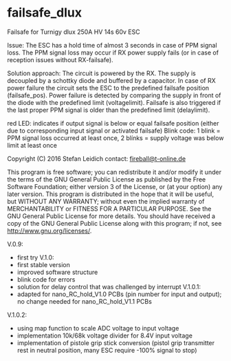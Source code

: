 # failsafe_dlux
 Failsafe for Turnigy dlux 250A HV 14s 60v ESC

Issue: The ESC has a hold time of almost 3 seconds in case of PPM signal loss. The PPM signal loss may occur if RX power supply fails (or in case of reception issues without RX-failsafe).

Solution approach: The circuit is powered by the RX. The supply is decoupled by a schottky diode and buffered by a capacitor. In case of RX power failure the circuit sets the ESC to the predefined failsafe position (failsafe_pos). Power failure is detected by comparing the supply in front of the diode with the predefined limit (voltagelimit). 
Failsafe is also triggered if the last proper PPM signal is older than the predefined limit (delaylimit).

red LED: indicates if output signal is below or equal failsafe position (either due to corresponding input signal or activated failsafe)
Blink code: 1 blink = PPM signal loss occurred at least once, 2 blínks = supply voltage was below limit at least once

Copyright (C) 2016  Stefan Leidich
contact: fireball@t-online.de

This program is free software; you can redistribute it and/or modify it under the terms of the GNU General Public License as published by the Free Software Foundation; either version 3 of the License, or (at your option) any later version.
This program is distributed in the hope that it will be useful, but WITHOUT ANY WARRANTY; without even the implied warranty of MERCHANTABILITY or FITNESS FOR A PARTICULAR PURPOSE. See the GNU General Public License for more details.
You should have received a copy of the GNU General Public License along with this program; if not, see <http://www.gnu.org/licenses/>. 

V.0.9: 
- first try
V.1.0: 
- first stable version
- improved software structure
- blink code for errors
- solution for delay control that was challenged by interrupt 
V.1.0.1:
- adapted for nano_RC_hold_V1.0 PCBs (pin number for input and output); no change needed for nano_RC_hold_V1.1 PCBs

V.1.0.2:
- using map function to scale ADC voltage to input voltage
- implementation 10k/68k voltage divider for 8.4V input voltage
- implementation of pistole grip stick conversion (pistol grip transmitter rest in neutral position, many ESC require -100% signal to stop)
